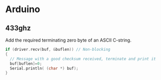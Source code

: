 # Arduino

## 433ghz
Add the required terminating zero byte of an ASCII C-string.

```cpp
if (driver.recv(buf, &buflen)) // Non-blocking
{
  // Message with a good checksum received, terminate and print it
  buf[buflen]=0;
  Serial.println( (char *) buf);
}
```

